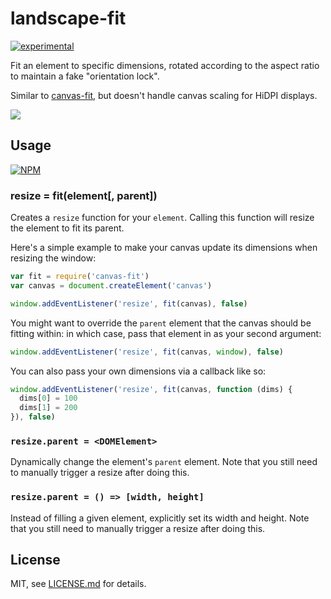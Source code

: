 # landscape-fit

[![experimental](http://badges.github.io/stability-badges/dist/experimental.svg)](http://github.com/badges/stability-badges)

Fit an element to specific dimensions, rotated according to the aspect ratio to maintain a fake "orientation lock".

Similar to [canvas-fit](https://github.com/hughsk/canvas-fit), but doesn't handle canvas scaling for HiDPI displays.

![](http://i.imgur.com/Fv73tSZ.gif)

## Usage

[![NPM](https://nodei.co/npm/landscape-fit.png)](https://www.npmjs.com/package/landscape-fit)

### resize = fit(element[, parent])

Creates a `resize` function for your `element`. Calling this function will resize the element to fit its parent.

Here's a simple example to make your canvas update its dimensions when resizing the window:

``` javascript
var fit = require('canvas-fit')
var canvas = document.createElement('canvas')

window.addEventListener('resize', fit(canvas), false)
```

You might want to override the `parent` element that the canvas should be fitting within: in which case, pass that element in as your second argument:

``` javascript
window.addEventListener('resize', fit(canvas, window), false)
```

You can also pass your own dimensions via a callback like so:

``` javascript
window.addEventListener('resize', fit(canvas, function (dims) {
  dims[0] = 100
  dims[1] = 200
}), false)
```

### `resize.parent = <DOMElement>`

Dynamically change the element's `parent` element. Note that you still need to manually trigger a resize after doing this.

### `resize.parent = () => [width, height]`

Instead of filling a given element, explicitly set its width and height. Note that you still need to manually trigger a resize after doing this.

## License

MIT, see [LICENSE.md](http://github.com/jam3/landscape-fit/blob/master/LICENSE.md) for details.
